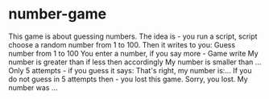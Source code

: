 # number-game
This game is about guessing numbers. 
The idea is - you run a script, script choose a random number from 1 to 100. 
Then it writes to you:
Guess number from 1 to 100
You enter a number, if you say more - Game write
My number is greater than <the number you entered>
if less then accordingly
My number is smaller than ...
Only 5 attempts - if you guess it says:
That's right, my number is:...
If you do not guess in 5 attempts then - you lost this game.
Sorry, you lost. My number was ...
